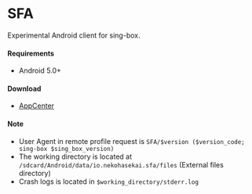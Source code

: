 # SFA

Experimental Android client for sing-box.

#### Requirements

* Android 5.0+

#### Download

* [AppCenter](https://install.appcenter.ms/users/nekohasekai/apps/sfa/distribution_groups/publictest)

#### Note

* User Agent in remote profile request is `SFA/$version ($version_code; sing-box $sing_box_version)`
* The working directory is located at `/sdcard/Android/data/io.nekohasekai.sfa/files` (External files directory)
* Crash logs is located in `$working_directory/stderr.log`
